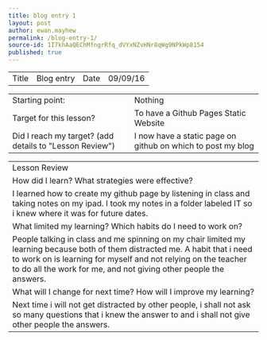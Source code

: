 ```yaml
---
title: blog entry 1
layout: post
author: ewan.mayhew
permalink: /blog-entry-1/
source-id: 1I7khAaQEChMfngrRfq_dVYxNZvHNr8qWg9NPkWp8154
published: true
---
```

<table>
  <tr>
    <td>Title</td>
    <td>Blog entry</td>
    <td>Date</td>
    <td>09/09/16</td>
  </tr>
</table>


<table>
  <tr>
    <td>Starting point:</td>
    <td>Nothing</td>
  </tr>
  <tr>
    <td>Target for this lesson?</td>
    <td>To have a Github Pages Static Website</td>
  </tr>
  <tr>
    <td>Did I reach my target? 
(add details to "Lesson Review")</td>
    <td>I now have a static page on github on which to post my blog</td>
  </tr>
</table>


<table>
  <tr>
    <td>Lesson Review</td>
  </tr>
  <tr>
    <td>How did I learn? What strategies were effective? </td>
  </tr>
  <tr>
    <td>I learned how to create my github page by listening in class and taking notes on my ipad. I took my notes in a folder labeled IT so i knew where it was for future dates.</td>
  </tr>
  <tr>
    <td>What limited my learning? Which habits do I need to work on? </td>
  </tr>
  <tr>
    <td>People talking in class and me spinning on my chair limited my learning because both of them distracted me. A habit that i need to work on is learning for myself and not relying on the teacher to do all the work for me, and not giving other people the answers.</td>
  </tr>
  <tr>
    <td>What will I change for next time? How will I improve my learning?</td>
  </tr>
  <tr>
    <td>Next time i will not get distracted by other people, i shall not ask so many questions that i knew the answer to and i shall not give other people the answers.</td>
  </tr>
</table>


